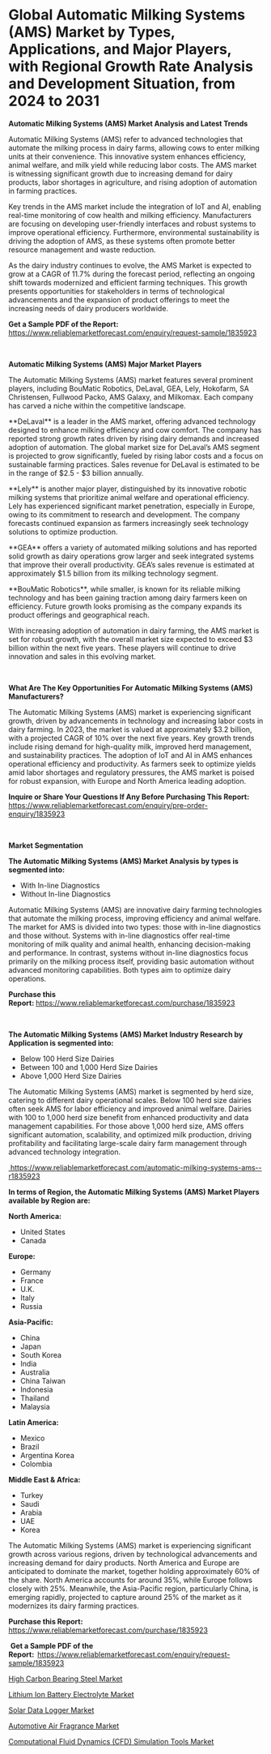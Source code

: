 <p><h1>Global Automatic Milking Systems (AMS) Market by Types, Applications, and Major Players, with Regional Growth Rate Analysis and Development Situation, from 2024 to 2031</h1></p><p><strong>Automatic Milking Systems (AMS) Market Analysis and Latest Trends</strong></p>
<p><p>Automatic Milking Systems (AMS) refer to advanced technologies that automate the milking process in dairy farms, allowing cows to enter milking units at their convenience. This innovative system enhances efficiency, animal welfare, and milk yield while reducing labor costs. The AMS market is witnessing significant growth due to increasing demand for dairy products, labor shortages in agriculture, and rising adoption of automation in farming practices.</p><p>Key trends in the AMS market include the integration of IoT and AI, enabling real-time monitoring of cow health and milking efficiency. Manufacturers are focusing on developing user-friendly interfaces and robust systems to improve operational efficiency. Furthermore, environmental sustainability is driving the adoption of AMS, as these systems often promote better resource management and waste reduction.</p><p>As the dairy industry continues to evolve, the AMS Market is expected to grow at a CAGR of 11.7% during the forecast period, reflecting an ongoing shift towards modernized and efficient farming techniques. This growth presents opportunities for stakeholders in terms of technological advancements and the expansion of product offerings to meet the increasing needs of dairy producers worldwide.</p></p>
<p><strong>Get a Sample PDF of the Report:&nbsp;</strong> <a href="https://www.reliablemarketforecast.com/enquiry/request-sample/1835923?utm_campaign=1110&utm_medium=2&utm_source=Github&utm_content=ia&utm_term=19102024&utm_id=automatic-milking-systems-ams">https://www.reliablemarketforecast.com/enquiry/request-sample/1835923</a></p>
<p>&nbsp;</p>
<p><strong>Automatic Milking Systems (AMS) Major Market Players</strong></p>
<p><p>The Automatic Milking Systems (AMS) market features several prominent players, including BouMatic Robotics, DeLaval, GEA, Lely, Hokofarm, SA Christensen, Fullwood Packo, AMS Galaxy, and Milkomax. Each company has carved a niche within the competitive landscape.</p><p>**DeLaval** is a leader in the AMS market, offering advanced technology designed to enhance milking efficiency and cow comfort. The company has reported strong growth rates driven by rising dairy demands and increased adoption of automation. The global market size for DeLaval’s AMS segment is projected to grow significantly, fueled by rising labor costs and a focus on sustainable farming practices. Sales revenue for DeLaval is estimated to be in the range of $2.5 - $3 billion annually.</p><p>**Lely** is another major player, distinguished by its innovative robotic milking systems that prioritize animal welfare and operational efficiency. Lely has experienced significant market penetration, especially in Europe, owing to its commitment to research and development. The company forecasts continued expansion as farmers increasingly seek technology solutions to optimize production.</p><p>**GEA** offers a variety of automated milking solutions and has reported solid growth as dairy operations grow larger and seek integrated systems that improve their overall productivity. GEA’s sales revenue is estimated at approximately $1.5 billion from its milking technology segment.</p><p>**BouMatic Robotics**, while smaller, is known for its reliable milking technology and has been gaining traction among dairy farmers keen on efficiency. Future growth looks promising as the company expands its product offerings and geographical reach.</p><p>With increasing adoption of automation in dairy farming, the AMS market is set for robust growth, with the overall market size expected to exceed $3 billion within the next five years. These players will continue to drive innovation and sales in this evolving market.</p></p>
<p>&nbsp;</p>
<p><strong>What Are The Key Opportunities For Automatic Milking Systems (AMS) Manufacturers?</strong></p>
<p><p>The Automatic Milking Systems (AMS) market is experiencing significant growth, driven by advancements in technology and increasing labor costs in dairy farming. In 2023, the market is valued at approximately $3.2 billion, with a projected CAGR of 10% over the next five years. Key growth trends include rising demand for high-quality milk, improved herd management, and sustainability practices. The adoption of IoT and AI in AMS enhances operational efficiency and productivity. As farmers seek to optimize yields amid labor shortages and regulatory pressures, the AMS market is poised for robust expansion, with Europe and North America leading adoption.</p></p>
<p><strong>Inquire or Share Your Questions If Any Before Purchasing This Report:</strong> <a href="https://www.reliablemarketforecast.com/enquiry/pre-order-enquiry/1835923?utm_campaign=1110&utm_medium=2&utm_source=Github&utm_content=ia&utm_term=19102024&utm_id=automatic-milking-systems-ams">https://www.reliablemarketforecast.com/enquiry/pre-order-enquiry/1835923</a></p>
<p>&nbsp;</p>
<p><strong>Market Segmentation</strong></p>
<p><strong>The Automatic Milking Systems (AMS) Market Analysis by types is segmented into:</strong></p>
<p><ul><li>With In-line Diagnostics</li><li>Without In-line Diagnostics</li></ul></p>
<p><p>Automatic Milking Systems (AMS) are innovative dairy farming technologies that automate the milking process, improving efficiency and animal welfare. The market for AMS is divided into two types: those with in-line diagnostics and those without. Systems with in-line diagnostics offer real-time monitoring of milk quality and animal health, enhancing decision-making and performance. In contrast, systems without in-line diagnostics focus primarily on the milking process itself, providing basic automation without advanced monitoring capabilities. Both types aim to optimize dairy operations.</p></p>
<p><strong>Purchase this Report:&nbsp;</strong><a href="https://www.reliablemarketforecast.com/purchase/1835923?utm_campaign=1110&utm_medium=2&utm_source=Github&utm_content=ia&utm_term=19102024&utm_id=automatic-milking-systems-ams">https://www.reliablemarketforecast.com/purchase/1835923</a></p>
<p>&nbsp;</p>
<p><strong>The Automatic Milking Systems (AMS) Market Industry Research by Application is segmented into:</strong></p>
<p><ul><li>Below 100 Herd Size Dairies</li><li>Between 100 and 1,000 Herd Size Dairies</li><li>Above 1,000 Herd Size Dairies</li></ul></p>
<p><p>The Automatic Milking Systems (AMS) market is segmented by herd size, catering to different dairy operational scales. Below 100 herd size dairies often seek AMS for labor efficiency and improved animal welfare. Dairies with 100 to 1,000 herd size benefit from enhanced productivity and data management capabilities. For those above 1,000 herd size, AMS offers significant automation, scalability, and optimized milk production, driving profitability and facilitating large-scale dairy farm management through advanced technology integration.</p></p>
<p><a href="https://www.reliablemarketforecast.com/automatic-milking-systems-ams--r1835923?utm_campaign=1110&utm_medium=2&utm_source=Github&utm_content=ia&utm_term=19102024&utm_id=automatic-milking-systems-ams">&nbsp;https://www.reliablemarketforecast.com/automatic-milking-systems-ams--r1835923</a></p>
<p><strong>In terms of Region, the Automatic Milking Systems (AMS) Market Players available by Region are:</strong></p>
<p>
    <p> <strong> North America: </strong>
        <ul>
            <li>United States</li>
            <li>Canada</li>
        </ul>
        </p> 
    <p> <strong> Europe: </strong>
        <ul>
            <li>Germany</li>
            <li>France</li>
            <li>U.K.</li>
            <li>Italy</li>
            <li>Russia</li>
        </ul>
        </p> 
    <p> <strong> Asia-Pacific: </strong>
        <ul>
            <li>China</li>
            <li>Japan</li>
            <li>South Korea</li>
            <li>India</li>
            <li>Australia</li>
            <li>China Taiwan</li>
            <li>Indonesia</li>
            <li>Thailand</li>
            <li>Malaysia</li>
        </ul>
        </p> 
    <p> <strong> Latin America: </strong>
        <ul>
            <li>Mexico</li>
            <li>Brazil</li>
            <li>Argentina Korea</li>
            <li>Colombia</li>
        </ul>
        </p> 
    <p> <strong> Middle East & Africa: </strong>
        <ul>
            <li>Turkey</li>
            <li>Saudi</li>
            <li>Arabia</li>
            <li>UAE</li>
            <li>Korea</li>
        </ul>
    </p>
    </p>
<p><p>The Automatic Milking Systems (AMS) market is experiencing significant growth across various regions, driven by technological advancements and increasing demand for dairy products. North America and Europe are anticipated to dominate the market, together holding approximately 60% of the share. North America accounts for around 35%, while Europe follows closely with 25%. Meanwhile, the Asia-Pacific region, particularly China, is emerging rapidly, projected to capture around 25% of the market as it modernizes its dairy farming practices.</p></p>
<p><strong>Purchase this Report: </strong><a href="https://www.reliablemarketforecast.com/purchase/1835923?utm_campaign=1110&utm_medium=2&utm_source=Github&utm_content=ia&utm_term=19102024&utm_id=automatic-milking-systems-ams">https://www.reliablemarketforecast.com/purchase/1835923</a></p>
<p>&nbsp;<strong>Get a Sample PDF of the Report:&nbsp;&nbsp;</strong><a href="https://www.reliablemarketforecast.com/enquiry/request-sample/1835923?utm_campaign=1110&utm_medium=2&utm_source=Github&utm_content=ia&utm_term=19102024&utm_id=automatic-milking-systems-ams">https://www.reliablemarketforecast.com/enquiry/request-sample/1835923</a></p>
<p><strong></strong></p>
<p><p><a href="https://www.linkedin.com/pulse/decoding-high-carbon-bearing-steel-market-signals-growth-algorithms-zhxmf?utm_campaign=1110&utm_medium=2&utm_source=Github&utm_content=ia&utm_term=19102024&utm_id=automatic-milking-systems-ams">High Carbon Bearing Steel Market</a></p><p><a href="https://www.linkedin.com/pulse/lithium-ion-battery-electrolyte-market-overview-regional-outlook-kcyhf?utm_campaign=1110&utm_medium=2&utm_source=Github&utm_content=ia&utm_term=19102024&utm_id=automatic-milking-systems-ams">Lithium Ion Battery Electrolyte Market</a></p><p><a href="https://issuu.com/reportprime-2/docs/solar-data-logger-market-size-2030._40c2be5f8aadbb?utm_campaign=1110&utm_medium=2&utm_source=Github&utm_content=ia&utm_term=19102024&utm_id=automatic-milking-systems-ams">Solar Data Logger Market</a></p><p><a href="https://github.com/sandygraoj2/Market-Research-Report-List-1/blob/main/automotive-air-fragrance-market.md?utm_campaign=1110&utm_medium=2&utm_source=Github&utm_content=ia&utm_term=19102024&utm_id=automatic-milking-systems-ams">Automotive Air Fragrance Market</a></p><p><a href="https://github.com/janelbaub6/Market-Research-Report-List-1/blob/main/computational-fluid-dynamics-cfd-simulation-tools-market.md?utm_campaign=1110&utm_medium=2&utm_source=Github&utm_content=ia&utm_term=19102024&utm_id=automatic-milking-systems-ams">Computational Fluid Dynamics (CFD) Simulation Tools Market</a></p></p>